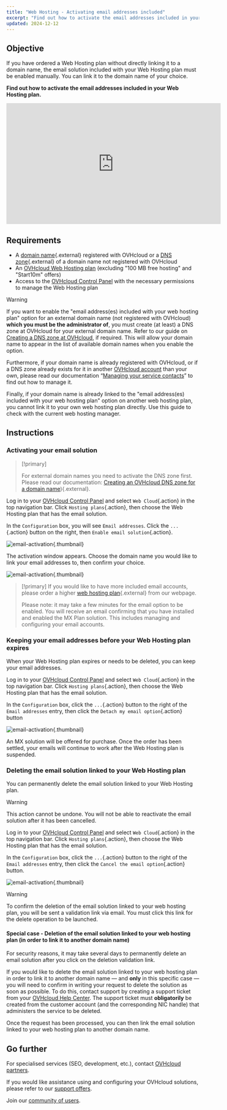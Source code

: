 ```yaml
---
title: "Web Hosting - Activating email addresses included"
excerpt: "Find out how to activate the email addresses included in your Web Hosting plan"
updated: 2024-12-12
---
```


## Objective

If you have ordered a Web Hosting plan without directly linking it to a domain name, the email solution included with your Web Hosting plan must be enabled manually. You can link it to the domain name of your choice.

**Find out how to activate the email addresses included in your Web Hosting plan.**

<iframe class="video" width="560" height="315" src="https://www.youtube-nocookie.com/embed/oqWovkSP85A?si=1rnqBvhVLdhr2rI5" title="YouTube video player" frameborder="0" allow="accelerometer; autoplay; clipboard-write; encrypted-media; gyroscope; picture-in-picture; web-share" referrerpolicy="strict-origin-when-cross-origin" allowfullscreen></iframe>

## Requirements

- A [domain name](/links/web/domains){.external} registered with OVHcloud or a [DNS zone](https://www.ovhcloud.com/en-gb/domains/dns-subdomain/){.external} of a domain name not registered with OVHcloud 
- An [OVHcloud Web Hosting plan](/links/web/hosting) (excluding "100 MB free hosting" and "Start10m" offers)
- Access to the [OVHcloud Control Panel](/links/manager) with the necessary permissions to manage the Web Hosting plan

> [!warning]
>
> If you want to enable the "email address(es) included with your web hosting plan" option for an external domain name (not registered with OVHcloud) **which you must be the administrator of**, you must create (at least) a DNS zone at OVHcloud for your external domain name. Refer to our guide on [Creating a DNS zone at OVHcloud](/pages/web_cloud/domains/dns_zone_create), if required. This will allow your domain name to appear in the list of available domain names when you enable the option.
>
> Furthermore, if your domain name is already registered with OVHcloud, or if a DNS zone already exists for it in another [OVHcloud account](/links/manager) than your own, please read our documentation “[Managing your service contacts](/pages/account_and_service_management/account_information/managing_contacts)” to find out how to manage it.
>
> Finally, if your domain name is already linked to the "email address(es) included with your web hosting plan" option on another web hosting plan, you cannot link it to your own web hosting plan directly. Use this guide to check with the current web hosting manager.
>

## Instructions

### Activating your email solution

> [!primary]
>
> For external domain names you need to activate the DNS zone first. Please read our documentation: [Creating an OVHcloud DNS zone for a domain name](/pages/web_cloud/domains/dns_zone_create)){.external}.
>

Log in to your [OVHcloud Control Panel](/links/manager) and select `Web Cloud`{.action} in the top navigation bar. Click `Hosting plans`{.action}, then choose the Web Hosting plan that has the email solution.

In the `Configuration` box, you will see `Email addresses`. Click the `...`{.action} button on the right, then `Enable email solution`{.action}.

![email-activation](/pages/assets/screens/control_panel/product-selection/web-cloud/web-hosting/general-information/enable-email-included-webhosting.png){.thumbnail}

The activation window appears. Choose the domain name you would like to link your email addresses to, then confirm your choice.

![email-activation](/pages/assets/screens/control_panel/product-selection/web-cloud/web-hosting/general-information/order-activate-email-included-webhosting-step-1.png){.thumbnail}

> [!primary]
> If you would like to have more included email accounts, please order a higher [web hosting plan](/links/web/hosting){.external} from our webpage.
>
> Please note: it may take a few minutes for the email option to be enabled. You will receive an email confirming that you have installed and enabled the MX Plan solution. This includes managing and configuring your email accounts.
>

### Keeping your email addresses before your Web Hosting plan expires

When your Web Hosting plan expires or needs to be deleted, you can keep your email addresses.

Log in to your [OVHcloud Control Panel](/links/manager) and select `Web Cloud`{.action} in the top navigation bar. Click `Hosting plans`{.action}, then choose the Web Hosting plan that has the email solution.

In the `Configuration` box, click the `...`{.action} button to the right of the `Email addresses` entry, then click the `Detach my email option`{.action} button

![email-activation](/pages/assets/screens/control_panel/product-selection/web-cloud/web-hosting/general-information/detach-email-included-webhosting.png){.thumbnail}

An MX solution will be offered for purchase. Once the order has been settled, your emails will continue to work after the Web Hosting plan is suspended.
 
### Deleting the email solution linked to your Web Hosting plan

You can permanently delete the email solution linked to your Web Hosting plan.

> [!warning]
>
>This action cannot be undone. You will not be able to reactivate the email solution after it has been cancelled.

Log in to your [OVHcloud Control Panel](/links/manager) and select `Web Cloud`{.action} in the top navigation bar. Click `Hosting plans`{.action}, then choose the Web Hosting plan that has the email solution.

In the `Configuration` box, click the `...`{.action} button to the right of the `Email addresses` entry, then click the `Cancel the email option`{.action} button.

![email-activation](/pages/assets/screens/control_panel/product-selection/web-cloud/web-hosting/general-information/cancel-email-included-webhosting.png){.thumbnail}

> [!warning]
>
> To confirm the deletion of the email solution linked to your web hosting plan, you will be sent a validation link via email. You must click this link for the delete operation to be launched.

#### Special case - Deletion of the email solution linked to your web hosting plan (in order to link it to another domain name)

For security reasons, it may take several days to permanently delete an email solution after you click on the deletion validation link.

If you would like to delete the email solution linked to your web hosting plan in order to link it to another domain name — and **only** in this specific case — you will need to confirm in writing your request to delete the solution as soon as possible. To do this, contact support by creating a support ticket from your [OVHcloud Help Center](https://help.ovhcloud.com/csm?id=csm_get_help). The support ticket must **obligatorily** be created from the customer account (and the corresponding NIC handle) that administers the service to be deleted.

Once the request has been processed, you can then link the email solution linked to your web hosting plan to another domain name.

## Go further

For specialised services (SEO, development, etc.), contact [OVHcloud partners](/links/partner).

If you would like assistance using and configuring your OVHcloud solutions, please refer to our [support offers](/links/support).

Join our [community of users](/links/community).